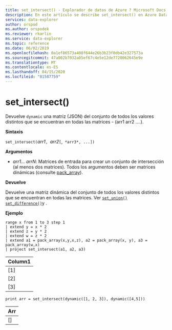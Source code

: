 ```yaml
---
title: set_intersect() - Explorador de datos de Azure ? Microsoft Docs
description: En este artículo se describe set_intersect() en Azure Data Explorer.
services: data-explorer
author: orspod
ms.author: orspodek
ms.reviewer: rkarlin
ms.service: data-explorer
ms.topic: reference
ms.date: 06/02/2019
ms.openlocfilehash: 0a1ef86573a408f644e26b3b23f0db42e327573a
ms.sourcegitcommit: 47a002b7032a05ef67c4e5e12de7720062645e9e
ms.translationtype: MT
ms.contentlocale: es-ES
ms.lasthandoff: 04/15/2020
ms.locfileid: "81507759"
---
```

# <a name="set_intersect"></a>set_intersect()

Devuelve `dynamic` una matriz (JSON) del conjunto de todos los valores distintos que se encuentran en todas las matrices - (arr1 arr2 ....).

**Sintaxis**

`set_intersect(`*arr1*`, `*arr2*`[`,` *arr3*, ...])`

**Argumentos**

* *arr1... arrN*: Matrices de entrada para crear un conjunto de intersección (al menos dos matrices). Todos los argumentos deben ser matrices dinámicas (consulte [pack_array](packarrayfunction.md)). 

**Devuelve**

Devuelve una matriz dinámica del conjunto de todos los valores distintos que se encuentran en todas las matrices. Ver [`set_union()`](setunionfunction.md) [`set_difference()`](setdifferencefunction.md)y .

**Ejemplo**

```kusto
range x from 1 to 3 step 1
| extend y = x * 2
| extend z = y * 2
| extend w = z * 2
| extend a1 = pack_array(x,y,x,z), a2 = pack_array(x, y), a3 = pack_array(w,x)
| project set_intersect(a1, a2, a3)
```

|Column1|
|---|
|[1]|
|[2]|
|[3]|

```kusto
print arr = set_intersect(dynamic([1, 2, 3]), dynamic([4,5]))
```

|Arr|
|---|
|[]|